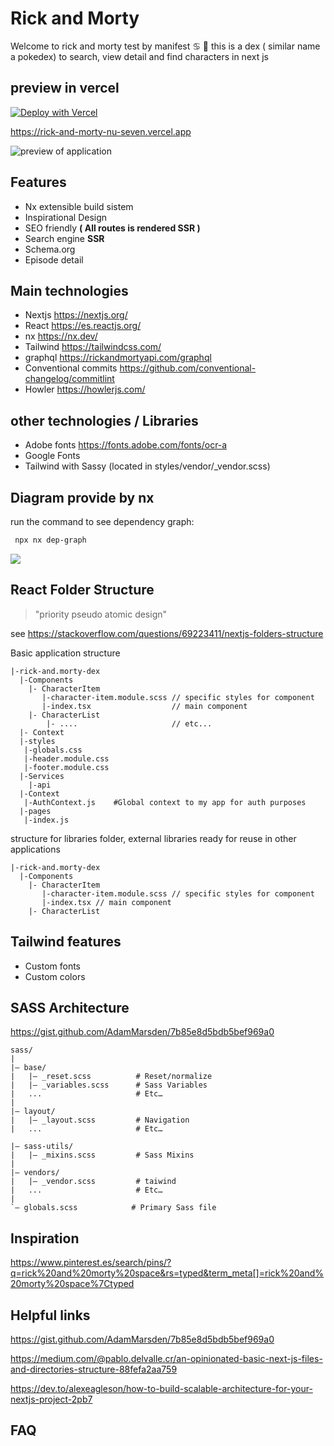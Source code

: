 # Rick and Morty 

Welcome to rick and morty test by manifest ♋ 🌙 this is a dex ( similar name a pokedex) to search, view detail and find characters in next js


## preview in vercel

<a href="https://vercel.com/new/clone?repository-url=https%3A%2F%2Fgithub.com%2FJSTeamX%2Frick-and-morty"><img src="https://vercel.com/button" alt="Deploy with Vercel"/></a>

https://rick-and-morty-nu-seven.vercel.app

![preview of application](https://i.imgur.com/Sn6qlIB.png)

## Features

- Nx extensible build sistem
- Inspirational Design
- SEO friendly **( All routes is rendered SSR )**
- Search engine **SSR** 
- Schema.org
- Episode detail 


## Main technologies

 - Nextjs https://nextjs.org/
 - React https://es.reactjs.org/
 - nx https://nx.dev/
 - Tailwind https://tailwindcss.com/
 - graphql https://rickandmortyapi.com/graphql
 - Conventional commits https://github.com/conventional-changelog/commitlint
 - Howler https://howlerjs.com/
 
## other technologies / Libraries

 - Adobe fonts https://fonts.adobe.com/fonts/ocr-a
 - Google Fonts
 - Tailwind with Sassy (located in styles/vendor/_vendor.scss)
 

## Diagram provide by nx

run the command to see dependency graph:

```bash
 npx nx dep-graph
```

![](https://i.imgur.com/3vtglJ2.png)

## React Folder Structure

> "priority pseudo atomic design"

see https://stackoverflow.com/questions/69223411/nextjs-folders-structure

Basic application structure

```
|-rick-and.morty-dex
  |-Components    
    |- CharacterItem
	   |-character-item.module.scss // specific styles for component
	   |-index.tsx 					// main component
    |- CharacterList 
	    |- ....						// etc...
  |- Context
  |-styles
   |-globals.css
   |-header.module.css
   |-footer.module.css
  |-Services
    |-api              
  |-Context
   |-AuthContext.js    #Global context to my app for auth purposes
  |-pages
   |-index.js
```

structure for libraries folder, external libraries ready for reuse in other applications

```
|-rick-and.morty-dex
  |-Components    
    |- CharacterItem
	   |-character-item.module.scss // specific styles for component
	   |-index.tsx // main component
    |- CharacterList 
```

## Tailwind features 

- Custom fonts
- Custom colors


## SASS Architecture

https://gist.github.com/AdamMarsden/7b85e8d5bdb5bef969a0

```
sass/
|
|– base/
|   |– _reset.scss       	# Reset/normalize
|   |– _variables.scss   	# Sass Variables
|   ...                  	# Etc…
|
|– layout/
|   |– _layout.scss  		# Navigation
|   ...                  	# Etc…

|– sass-utils/
|   |– _mixins.scss      	# Sass Mixins
|
|– vendors/
|   |– _vendor.scss   		# taiwind
|   ...                  	# Etc…
|
`– globals.scss            # Primary Sass file
```
## Inspiration

https://www.pinterest.es/search/pins/?q=rick%20and%20morty%20space&rs=typed&term_meta[]=rick%20and%20morty%20space%7Ctyped

## Helpful links

https://gist.github.com/AdamMarsden/7b85e8d5bdb5bef969a0

https://medium.com/@pablo.delvalle.cr/an-opinionated-basic-next-js-files-and-directories-structure-88fefa2aa759

https://dev.to/alexeagleson/how-to-build-scalable-architecture-for-your-nextjs-project-2pb7


## FAQ

